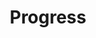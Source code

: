 ---
pid: CH524
title: Progress
location_transcription: Center City
zipcode: '19121'
outside_phl: 
neighborhood: Brewerytown
age: '30'
age_range: 30-39
instagram: 
image_file_name: CH_524.jpg
proposal_transcription: 
topic: Technology
topic_summary: '0'
type: Other No Form
keywords_other: 
credit: Laura Hutson
image_labels: Tesla
twitter: 
facebook: 
permalink: "/monuments/ch524/"
layout: item-page
---